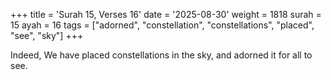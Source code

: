 +++
title = 'Surah 15, Verses 16'
date = '2025-08-30'
weight = 1818
surah = 15
ayah = 16
tags = ["adorned", "constellation", "constellations", "placed", "see", "sky"]
+++

Indeed, We have placed constellations in the sky, and adorned it for all to see.